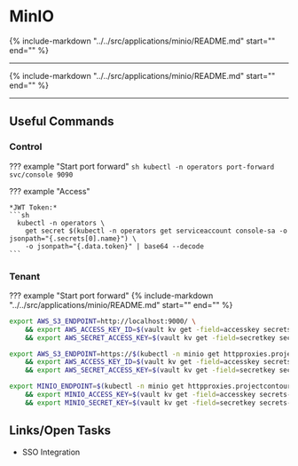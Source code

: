 # MinIO

{%
   include-markdown "../../src/applications/minio/README.md"
   start="<!--description-start-->"
   end="<!--description-end-->"
%}

---

{%
   include-markdown "../../src/applications/minio/README.md"
   start="<!--header-start-->"
   end="<!--header-end-->"
%}

---

## Useful Commands

### Control

??? example "Start port forward"
    ```sh
    kubectl -n operators port-forward svc/console 9090
    ```

??? example "Access"

    *JWT Token:*
    ```sh
      kubectl -n operators \
        get secret $(kubectl -n operators get serviceaccount console-sa -o jsonpath="{.secrets[0].name}") \
        -o jsonpath="{.data.token}" | base64 --decode
    ```



### Tenant


??? example "Start port forward"
    {%
    include-markdown "../../src/applications/minio/README.md"
    start="<!--port-forward-start-->"
    end="<!--port-forward-end-->"
    %}


<!--s3-state-tf-env-vars-port-forward-start-->
```sh
export AWS_S3_ENDPOINT=http://localhost:9000/ \
    && export AWS_ACCESS_KEY_ID=$(vault kv get -field=accesskey secrets-tf/services/s3/users/admin) \
    && export AWS_SECRET_ACCESS_KEY=$(vault kv get -field=secretkey secrets-tf/services/s3/users/admin)
```
<!--s3-state-tf-env-vars-port-forward-end-->

<!--s3-state-tf-env-vars-start-->
```sh
export AWS_S3_ENDPOINT=https://$(kubectl -n minio get httpproxies.projectcontour.io minio -ojson  | jq '.spec.virtualhost.fqdn' -r) \
    && export AWS_ACCESS_KEY_ID=$(vault kv get -field=accesskey secrets-tf/services/s3/users/admin) \
    && export AWS_SECRET_ACCESS_KEY=$(vault kv get -field=secretkey secrets-tf/services/s3/users/admin)
```
<!--s3-state-tf-env-vars-end-->


```sh
export MINIO_ENDPOINT=$(kubectl -n minio get httpproxies.projectcontour.io minio -ojson  | jq '.spec.virtualhost.fqdn' -r) \
    && export MINIO_ACCESS_KEY=$(vault kv get -field=accesskey secrets-tf/services/s3/users/admin) \
    && export MINIO_SECRET_KEY=$(vault kv get -field=secretkey secrets-tf/services/s3/users/admin)
```

## Links/Open Tasks

* SSO Integration
